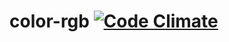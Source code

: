 # color-rgb [![Code Climate](https://codeclimate.com/github/ileri/color-rgb/badges/gpa.svg)](https://codeclimate.com/github/ileri/color-rgb)
